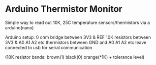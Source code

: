 # Arduino Thermistor Monitor
Simple way to read out 10K, 25C temperature sensors/thermistors via a arduino(nano)

Arduino setup:
0 ohm bridge between 3V3 & REF
10K resistors between 3V3 & A0 A1 A2 etc 
thermistors between GND and A0 A1 A2 etc
leave connected to usb for serial communication

(10K resistor bands: brown(1) black(0) orange(*1K) + tolerance level)
